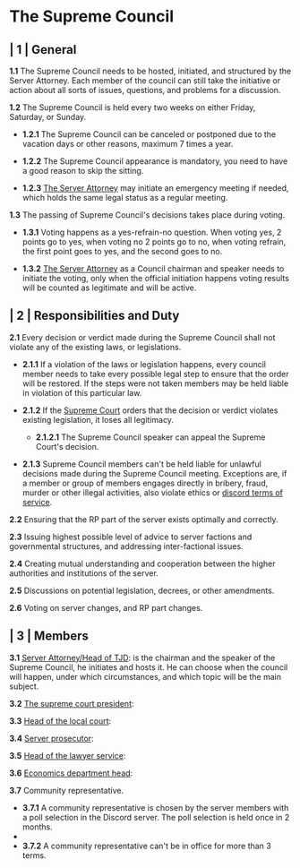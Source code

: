 # The Supreme Council

## | 1 | General

**1.1**  The Supreme Council needs to be hosted, initiated, and structured by the Server Attorney. Each member of the council can still take the initiative or action about all sorts of issues, questions, and problems for a discussion.

**1.2** The Supreme Council is held every two weeks on either Friday, Saturday, or Sunday.

- **1.2.1** The Supreme Council can be canceled or postponed due to the vacation days or other reasons, maximum 7 times a year.

- **1.2.2** The Supreme Council appearance is mandatory, you need to have a good reason to skip the sitting.

- **1.2.3** [The Server Attorney](../../FactionsRepresentatives/ServerAttorneyHeadOfJusticeDepartment.md) may initiate an emergency meeting if needed, which holds the same legal status as a regular meeting.

**1.3** The passing of Supreme Council's decisions takes place during voting.

- **1.3.1** Voting happens as a yes-refrain-no question. When voting yes, 2 points go to yes, when voting no 2 points go to no, when voting refrain, the first point goes to yes, and the second goes to no.

- **1.3.2** [The Server Attorney](../../FactionsRepresentatives/ServerAttorneyHeadOfJusticeDepartment.md)  as a Council chairman and speaker needs to initiate the voting, only when the official initiation happens voting results will be counted as legitimate and will be active. 
  
## | 2 | Responsibilities and Duty

**2.1** Every decision or verdict made during the Supreme Council shall not violate any of the existing laws, or legislations.

- **2.1.1** If a violation of the laws or legislation happens, every council member needs to take every possible legal step to ensure that the order will be restored. If the steps were not taken members may be held liable in violation of this particular law.

- **2.1.2** If the [Supreme Court](TectrixSupremeCourt.md) orders that the decision or verdict violates existing legislation, it loses all legitimacy.

	- **2.1.2.1** The Supreme Council speaker can appeal the Supreme Court's decision. 

- **2.1.3** Supreme Council members can't be held liable for unlawful decisions made during the Supreme Council meeting. Exceptions are, if a member or group of members engages directly in bribery, fraud, murder or other illegal activities, also violate ethics or [discord terms of service](https://discord.com/terms/terms-of-service-may-2020).

**2.2** Ensuring that the RP part of the server exists optimally and correctly.
  
**2.3** Issuing highest possible level of advice to server factions and governmental structures, and addressing inter-factional issues.

**2.4** Creating mutual understanding and cooperation between the higher authorities and institutions of the server.

**2.5** Discussions on potential legislation, decrees, or other amendments.

**2.6** Voting on server changes, and RP part changes.


## | 3 | Members

**3.1** [Server Attorney/Head of TJD](../../FactionsRepresentatives/ServerAttorneyHeadOfJusticeDepartment.md): is the chairman and the speaker of the Supreme Council, he initiates and hosts it. He can choose when the council will happen, under which circumstances, and which topic will be the main subject.

**3.2** [The supreme court president](../../FactionsRepresentatives/SupremeCourtJudges.md):

**3.3** [Head of the local court](../../FactionsRepresentatives/LocalCourtJudges.md):

**3.4** [Server prosecutor](../../FactionsRepresentatives/ServerProsecutorHeadOfTDI.md):

**3.5** [Head of the lawyer service](../../FactionsRepresentatives/HeadOfLawyerService.md):

**3.6** [Economics department head](../../FactionsRepresentatives/TectrixEconomicsDepartmentHead.md):

**3.7** Community representative.

- **3.7.1** A community representative is chosen by the server members with a poll selection in the Discord server. The poll selection is held once in 2 months.
- 
- **3.7.2** A community representative can't be in office for more than 3 terms.